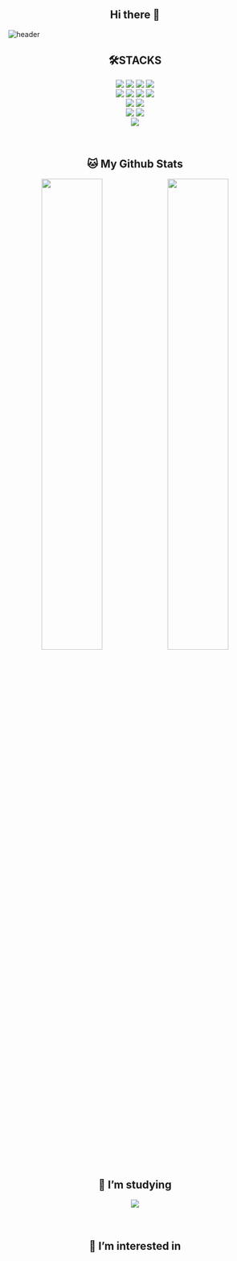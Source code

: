 <h2 align=center> Hi there 👋</h2>

<!--
**Jueunkim429/Jueunkim429** is a ✨ _special_ ✨ repository because its `README.md` (this file) appears on your GitHub profile.

Here are some ideas to get you started:

- 🔭 I’m currently working on ...
- 🌱 I’m currently learning ...
- 👯 I’m looking to collaborate on ...
- 🤔 I’m looking for help with ...
- 💬 Ask me about ...
- 📫 How to reach me: ...
- 😄 Pronouns: ...
- ⚡ Fun fact: ...
-->

![header](https://capsule-render.vercel.app/api?type=wave&color=75BDE0&height=300&section=header&text=Jueun%20Kim&fontSize=90)

<h2 align=center> 🛠STACKS</h2>
<div align=center> 
  <img src="https://img.shields.io/badge/python-3776AB?style=flat-square&logo=python&logoColor=white" > 
  <img src="https://img.shields.io/badge/c-00599C?style=flat-square&logo=c&logoColor=white">
  <img src="https://img.shields.io/badge/java-007396?style=flat-square&logo=java&logoColor=white"> 
  <img src="https://img.shields.io/badge/c++-00599C?style=flat-square&logo=c%2B%2B&logoColor=white">
  <br>
  
  <img src="https://img.shields.io/badge/html5-E34F26?style=flat-square&logo=html5&logoColor=white"> 
  <img src="https://img.shields.io/badge/css-1572B6?style=flat-square&logo=css3&logoColor=white"> 
  <img src="https://img.shields.io/badge/javascript-F7DF1E?style=flat-square&logo=javascript&logoColor=black"> 
  <img src="https://img.shields.io/badge/react-61DAFB?style=flat-square&logo=react&logoColor=black"> 
  <br>
  
  <img src="https://img.shields.io/badge/React Native-61DAFB?style=flat-square&logo=react&logoColor=black">
  <img src="https://img.shields.io/badge/Android%20Studio-3DDC84?style=flat-square&logo=android-studio&logoColor=white">
  <br>
  
  <img src="https://img.shields.io/badge/mysql-4479A1?style=flat-square&logo=mysql&logoColor=white"> 
  <img src="https://img.shields.io/badge/firebase-FFCA28?style=flat-square&logo=firebase&logoColor=white">
  <br>
 
  <img src="https://img.shields.io/badge/linux-FCC624?style=flat-square&logo=linux&logoColor=black"> 
  <br>
</div>
<br><br>

<h2 align=center> 🐱 My Github Stats</h2>
<p align="center">
  <img src=https://github-readme-stats.vercel.app/api?username=Jueunkim429&show_icons=true&count_private=true width="49%" /> 
  <img src=https://github-readme-streak-stats.herokuapp.com/?user=Jueunkim429 width="49%" />
</p>
<br><br>

<h2 align=center> 🧐 I’m studying</h2>
<div align=center>
 
<img src="https://img.shields.io/badge/node.js-6DA55F?style=flat-square&logo=Node.js&logoColor=white">
</div>
<br><br>
<h2 align=center> 🙋‍ I’m interested in</h2>
<div align=center>

</div>

